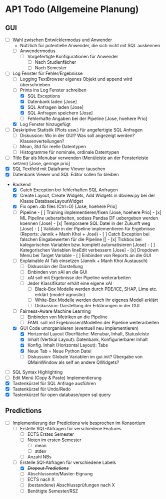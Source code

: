 # AP1 Todo (Allgemeine Planung)

## GUI

- [ ] Wahl zwischen Entwicklermodus und Anwender
  - Nützlich für potentielle Anwender, die sich nicht mit SQL auskennen
  - [ ] Anwendermodus
    - [ ] Vorgefertigte Konfigurationen für Anwender
      - [ ] Nach Studienfächer
      - [ ] Nach Semester
- [ ] Log Fenster für Fehler/Ergebnisse
  - [ ] Logging TextBrowser eigenes Objekt und append wird überschrieben
  - [ ] Prints ins Log Fenster schreiben
    - [x] SQL Exceptions
    - [x] Datenbank laden [Jose]
    - [x] SQL Anfragen laden [Jose]
    - [x] SQL Anfragen speichern [Jose]
    - [ ] Fehlerhafte Angaben bei der Pipeline [Jose, hoehere Prio]
  - [x] Log Fenster hinzugefügt
- [ ] Deskriptive Statistik (Plots usw.) für angefertigte SQL Anfragen
  - [ ] Diskussion: Wo in der GUI? Was soll angezeigt werden? Klassenverteilungen?
  - [ ] Mean, Std für reelle Datentypen
  - [ ] Histogramme für nominale, ordinale Datentypen
- [ ] Title Bar als Menubar verwenden (Menüleiste an der Fensterleiste setzen) [Jose, geringe prio]
- [x] SQL Textfeld mit Dataframe Viewer tauschen
- [x] Datenbank Viewer und SQL Editor sollen fix bleiben
- Backend
  - [x] Catch Exception bei fehlerhaften SQL Anfragen
  - [x] Create Layout, Create Widgets, Add Widgets in dbview.py bei der Klasse DatabaseLayoutWidget
  - [x] Fix open .db files (Ctrl+O) [Jose, hoehere Prio]
  - [ ] Pipeline
        - [ ] Training implementieren/fixen [Jose, hoehere Prio]
        - [x] ML Pipeline ueberarbeiten, sodass Pandas DF uebergeben werden koennen [Jose]
          - [x] Temporaere SQL Datei in der Zukunft weg [Jose]
        - [ ] Validate in der Pipeline implementieren für Ergebnisse (Reports: Jannik + Manh Khoi + José)
        - [ ] Catch Exception bei falschen Eingabewerten für die Pipeline []
        - [x] Tickbox bei kategorischen Variablen bzw. komplett automatisieren [Jose]
        - [ ] Kategorischen Variablen lineEdit verbessern [Jose]
          - [x] Dropdown Menü bei Target Variable
        - [ ] Einbinden von Reports an die GUI
  - [ ] Explainable AI Tab einsetzen (Jannik + Manh Khoi Austausch)
    - [ ] Diskussion der Darstellung
    - [ ] Einbinden von xAI an die GUI
    - [ ] xAI soll mit Ergebnisse der Pipeline weiterarbeiten
    - [ ] Jeder Klassifikator erhält eine eigene xAI
      - [ ] Black-Box Modelle werden durch PDE/ICE, SHAP, Lime etc. erklärt (model-agnostic)
      - [ ] White-Box Modelle werden durch ihr eigenes Modell erklärt
      - [ ] Diskussion: Darstellung der Erklärungen in der GUI
  - [ ] Fairness-Aware Machine Learning
    - [ ] Einbinden von Metriken an die Pipeline
    - [ ] FAML soll mit Ergebnissen/Modellen der Pipeline weiterarbeiten
  - [x] GUI Code umorganisieren (eventuell neu implementieren)
    - [x] Horizontal Layout Oberfläche: Menubar, Inhalt, Statusleiste
    - [x] Inhalt (Vertikal Layout): Datenbank, Konfigurierbarer Inhalt
    - [x] Konfig. Inhalt (Horizontal Layout): Tabs
    - [x] Neue Tab = Neue Python Datei
    - [ ] Diskussion: Globale Variablen im gui.init? Übergabe von QMainWindow als self an andere QWidgets?
- [ ] SQL Syntax Highlighting
- [ ] Edit Menü (Copy & Paste) Implementierung
- [x] Tastenkürzel für SQL Anfrage ausführen
- [x] Tastenkürzel für Undo/Redo
- [x] Tastenkürzel für open database/open sql query

## Predictions

- [ ] Implementierung der Predictions wie besprochen im Konsortium
  - [ ] Erstelle SQL-Abfragen für verschiedene Features
    - [ ] ECTS Erstes Semester
    - [ ] Noten im ersten Semester
      - [ ] mean
      - [ ] stdev
    - [ ] Anzahl NBs
  - [ ] Erstelle SQl-Abfragen für verschiedene Labels
    - [x] ~~*Dropout Predictions*~~
    - [ ] Abschlussnote/Master-Eignung
    - [ ] ECTS nach X
    - [ ] (bestandene) Abschlussprüfungen nach X
    - [ ] Benötigte Semester/RSZ
